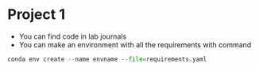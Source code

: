 # Project 1
* You can find code in lab journals
* You can make an environment with all the requirements with command
```python
conda env create --name envname --file=requirements.yaml
```
